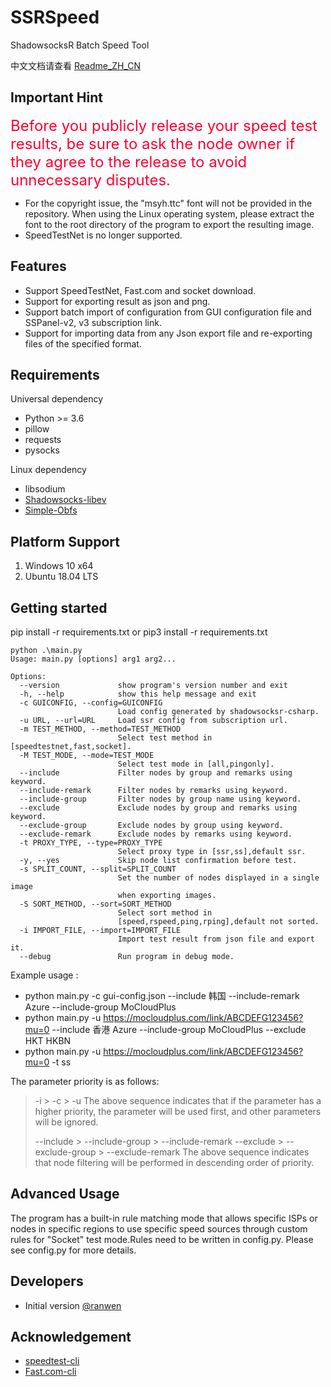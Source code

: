 

# SSRSpeed
ShadowsocksR Batch Speed Tool

中文文档请查看 [Readme_ZH_CN](https://github.com/NyanChanMeow/SSRSpeed/blob/master/README_ZH_CN.md)

## Important Hint

<font size=5 color=#FF0033>Before you publicly release your speed test results, be sure to ask the node owner if they agree to the release to avoid unnecessary disputes.</font>

 - For the copyright issue, the "msyh.ttc" font will not be provided in the repository. When using the Linux operating system, please extract the font to the root directory of the program to export the resulting image.
 - SpeedTestNet is no longer supported.

## Features

- Support SpeedTestNet, Fast.com and socket download.
- Support for exporting result as json and png.
- Support batch import of configuration from GUI configuration file and SSPanel-v2, v3 subscription link.
- Support for importing data from any Json export file and re-exporting files of the specified format.

## Requirements 

Universal dependency
- Python >= 3.6
- pillow
- requests
- pysocks

Linux dependency
 - libsodium
 - [Shadowsocks-libev](https://github.com/shadowsocks/shadowsocks-libev)
 - [Simple-Obfs](https://github.com/shadowsocks/simple-obfs)

## Platform Support
1. Windows 10 x64
2. Ubuntu 18.04 LTS

## Getting started
pip install -r requirements.txt
or
pip3 install -r requirements.txt

    python .\main.py
    Usage: main.py [options] arg1 arg2...
    
    Options:
      --version             show program's version number and exit
      -h, --help            show this help message and exit
      -c GUICONFIG, --config=GUICONFIG
                            Load config generated by shadowsocksr-csharp.
      -u URL, --url=URL     Load ssr config from subscription url.
      -m TEST_METHOD, --method=TEST_METHOD
                            Select test method in [speedtestnet,fast,socket].
      -M TEST_MODE, --mode=TEST_MODE
                            Select test mode in [all,pingonly].
      --include             Filter nodes by group and remarks using keyword.
      --include-remark      Filter nodes by remarks using keyword.
      --include-group       Filter nodes by group name using keyword.
      --exclude             Exclude nodes by group and remarks using keyword.
      --exclude-group       Exclude nodes by group using keyword.
      --exclude-remark      Exclude nodes by remarks using keyword.
      -t PROXY_TYPE, --type=PROXY_TYPE
                            Select proxy type in [ssr,ss],default ssr.
      -y, --yes             Skip node list confirmation before test.
      -s SPLIT_COUNT, --split=SPLIT_COUNT
                            Set the number of nodes displayed in a single image
                            when exporting images.
      -S SORT_METHOD, --sort=SORT_METHOD
                            Select sort method in
                            [speed,rspeed,ping,rping],default not sorted.
      -i IMPORT_FILE, --import=IMPORT_FILE
                            Import test result from json file and export it.
      --debug               Run program in debug mode.


Example usage :
- python main.py -c gui-config.json --include 韩国 --include-remark Azure --include-group MoCloudPlus
- python main.py -u https://mocloudplus.com/link/ABCDEFG123456?mu=0 --include 香港 Azure --include-group MoCloudPlus --exclude HKT HKBN
- python main.py -u https://mocloudplus.com/link/ABCDEFG123456?mu=0 -t ss

The parameter priority is as follows:

> -i > -c > -u
> The above sequence indicates that if the parameter has a higher priority, the parameter will be used first, and other parameters will be ignored.
>
> --include > --include-group > --include-remark
> --exclude > --exclude-group > --exclude-remark
> The above sequence indicates that node filtering will be performed in descending order of priority.

## Advanced Usage

The program has a built-in rule matching mode that allows specific ISPs or nodes in specific regions to use specific speed sources through custom rules for "Socket" test mode.Rules need to be written in config.py. Please see config.py for more details.

## Developers
- Initial version [@ranwen](https://github.com/ranwen)

## Acknowledgement

-  [speedtest-cli](https://github.com/sivel/speedtest-cli)
-  [Fast.com-cli](https://github.com/nkgilley/fast.com)
